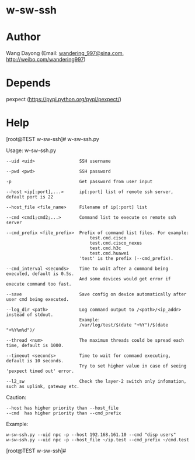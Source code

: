 # w-sw-ssh


Author
==============
Wang Dayong (Email: wandering_997@sina.com, http://weibo.com/wandering997)


Depends
==============
pexpect (https://pypi.python.org/pypi/pexpect/)


Help
==============

[root@TEST w-sw-ssh]# w-sw-ssh.py

Usage:  w-sw-ssh.py <options>

    --uid <uid>                 SSH username

    --pwd <pwd>                 SSH password

    -p                          Get password from user input

    --host <ip[:port],...>      ip[:port] list of remote ssh server, default port is 22

    --host_file <file_name>     Filename of ip[:port] list

    --cmd <cmd1;cmd2;...>       Command list to execute on remote ssh server

    --cmd_prefix <file_prefix>  Prefix of command list files. For example:
                                    test.cmd.cisco
                                    test.cmd.cisco_nexus
                                    test.cmd.h3c
                                    test.cmd.huawei
                                'test' is the prefix (--cmd_prefix).

    --cmd_interval <seconds>    Time to wait after a command being executed, default is 0.5s.
                                And some devices would get error if execute command too fast.

    --save                      Save config on device automatically after user cmd being executed.

    --log_dir <path>            Log command output to /<path>/<ip_addr> instead of stdout.
                                Example:
                                /var/log/test/$(date "+%Y")/$(date "+%Y%m%d")/

    --thread <num>              The maximum threads could be spread each time, default is 1000.

    --timeout <seconds>         Time to wait for command executing, default is 10 seconds.
                                Try to set higher value in case of seeing 'pexpect timed out' error.

    --l2_sw                     Check the layer-2 switch only infomation, such as uplink, gateway etc.


Caution:

    --host has higher priority than --host_file
    --cmd  has higher priority than --cmd_prefix


Example:

    w-sw-ssh.py --uid npc -p --host 192.168.161.10 --cmd "disp users"
    w-sw-ssh.py --uid npc -p --host_file ~/ip.test --cmd_prefix ~/cmd.test


[root@TEST w-sw-ssh]# 


